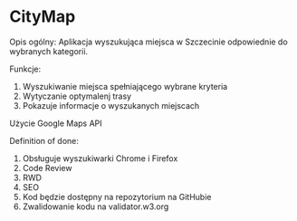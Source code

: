 #  CityMap #

Opis ogólny: Aplikacja wyszukująca miejsca w Szczecinie odpowiednie do wybranych kategorii.

Funkcje:

1. Wyszukiwanie miejsca spełniającego wybrane kryteria
2. Wytyczanie optymalenj trasy
3. Pokazuje informacje o wyszukanych miejscach



Użycie Google Maps API

Definition of done: 
1. Obsługuje wyszukiwarki Chrome i Firefox 
2. Code Review 
3. RWD  
4. SEO 
5. Kod będzie dostępny na repozytorium na GitHubie 
6. Zwalidowanie kodu na validator.w3.org